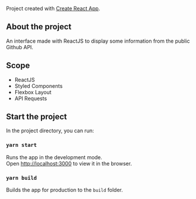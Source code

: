 Project created  with [Create React App](https://github.com/facebook/create-react-app).

## About the project
An interface made with ReactJS to display some information from the public Github API.

## Scope
- ReactJS
- Styled Components
- Flexbox Layout
- API Requests

## Start the project

In the project directory, you can run:

### `yarn start`

Runs the app in the development mode.<br />
Open [http://localhost:3000](http://localhost:3000) to view it in the browser.


### `yarn build`

Builds the app for production to the `build` folder.<br />
